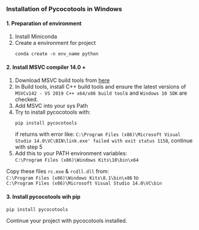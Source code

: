 ### Installation of Pycocotools in Windows
#### 1. Preparation of environment
1. Install Miniconda
2. Create a environment for project
   ```
   conda create -n env_name python 
   ```

#### 2. Install MSVC compiler 14.0 +
1. Download MSVC build tools from [here](https://www.visualstudio.com/downloads/#build-tools-for-visual-studio-2019)
2. In Build tools, install C++ build tools and ensure the latest versions of `MSVCv142 - VS 2019 C++ x64/x86 build tool`s and `Windows 10 SDK` are checked.
3. Add MSVC into your sys Path
4. Try to install pycocotools with:
   ```
   pip install pycocotools
   ```
   if returns with error like:
   `C:\Program Files (x86)\Microsoft Visual Studio 14.0\VC\BIN\link.exe' failed with exit status 1158`, continue with step 5
5. Add this to your PATH environment variables:\
`C:\Program Files (x86)\Windows Kits\10\bin\x64`

Copy these files `rc.exe` & `rcdll.dll` from:\
`C:\Program Files (x86)\Windows Kits\8.1\bin\x86` to\
`C:\Program Files (x86)\Microsoft Visual Studio 14.0\VC\bin`

#### 3. Install pycocotools wih pip
```
pip install pycocotools
```

Continue your project with pycocotools installed.